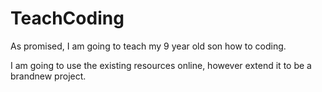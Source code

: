 # TeachCoding

As promised, I am going to teach my 9 year old son how to coding.

I am going to use the existing resources online, however extend it to be a brandnew project.
